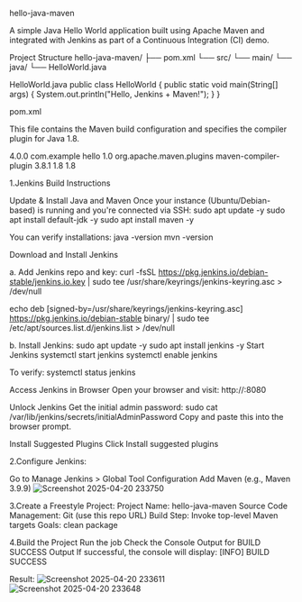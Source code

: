 hello-java-maven

A simple Java Hello World application built using Apache Maven and integrated with Jenkins as part of a Continuous Integration (CI) demo.

Project Structure
hello-java-maven/ ├── pom.xml └── src/ └── main/ └── java/ └── HelloWorld.java

HelloWorld.java
public class HelloWorld { public static void main(String[] args) { System.out.println("Hello, Jenkins + Maven!"); } }

pom.xml

This file contains the Maven build configuration and specifies the compiler plugin for Java 1.8.

4.0.0 com.example hello 1.0 org.apache.maven.plugins maven-compiler-plugin 3.8.1 1.8 1.8

1.Jenkins Build Instructions

Update & Install Java and Maven Once your instance (Ubuntu/Debian-based) is running and you're connected via SSH: sudo apt update -y sudo apt install default-jdk -y sudo apt install maven -y

You can verify installations: java -version mvn -version

Download and Install Jenkins

a. Add Jenkins repo and key: curl -fsSL https://pkg.jenkins.io/debian-stable/jenkins.io.key | sudo tee
/usr/share/keyrings/jenkins-keyring.asc > /dev/null

echo deb [signed-by=/usr/share/keyrings/jenkins-keyring.asc]
https://pkg.jenkins.io/debian-stable binary/ | sudo tee
/etc/apt/sources.list.d/jenkins.list > /dev/null

b. Install Jenkins: sudo apt update -y sudo apt install jenkins -y Start Jenkins systemctl start jenkins systemctl enable jenkins

To verify: systemctl status jenkins

Access Jenkins in Browser Open your browser and visit: http://:8080

Unlock Jenkins Get the initial admin password: sudo cat /var/lib/jenkins/secrets/initialAdminPassword Copy and paste this into the browser prompt.

Install Suggested Plugins Click Install suggested plugins

2.Configure Jenkins:

Go to Manage Jenkins > Global Tool Configuration Add Maven (e.g., Maven 3.9.9)
![Screenshot 2025-04-20 233750](https://github.com/user-attachments/assets/054c87b5-8b6f-4715-a352-afcb19431b26)

3.Create a Freestyle Project:
Project Name: hello-java-maven Source Code Management: Git (use this repo URL) Build Step: Invoke top-level Maven targets Goals: clean package

4.Build the Project Run the job Check the Console Output for BUILD SUCCESS
Output If successful, the console will display: [INFO] BUILD SUCCESS

Result:
![Screenshot 2025-04-20 233611](https://github.com/user-attachments/assets/5da77198-c504-4a05-bacb-132cf0754ed9)
![Screenshot 2025-04-20 233648](https://github.com/user-attachments/assets/7c847051-9cf8-4323-8551-e0326098c03c)



